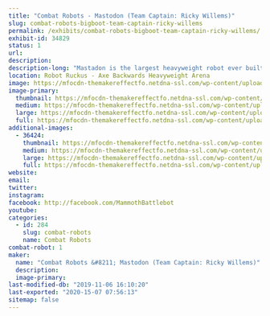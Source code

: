 ```yaml
---
title: "Combat Robots - Mastodon (Team Captain: Ricky Willems)"
slug: combat-robots-bigboot-team-captain-ricky-willems
permalink: /exhibits/combat-robots-bigboot-team-captain-ricky-willems/
exhibit-id: 34829
status: 1
url: 
description:
description-long: "Mastadon is the largest heavyweight robot ever built."
location: Robot Ruckus - Axe Backwards Heavyweight Arena
image: https://mfocdn-themakereffectfo.netdna-ssl.com/wp-content/uploads/2019/07/Mammoth-Team-S2019-1024x683.jpg
image-primary:
  thumbnail: https://mfocdn-themakereffectfo.netdna-ssl.com/wp-content/uploads/2019/07/Mammoth-Team-S2019-150x150.jpg
  medium: https://mfocdn-themakereffectfo.netdna-ssl.com/wp-content/uploads/2019/07/Mammoth-Team-S2019-300x200.jpg
  large: https://mfocdn-themakereffectfo.netdna-ssl.com/wp-content/uploads/2019/07/Mammoth-Team-S2019-1024x683.jpg
  full: https://mfocdn-themakereffectfo.netdna-ssl.com/wp-content/uploads/2019/07/Mammoth-Team-S2019.jpg
additional-images:
  - 36424:
    thumbnail: https://mfocdn-themakereffectfo.netdna-ssl.com/wp-content/uploads/2019/07/Mastadon-150x150.jpg
    medium: https://mfocdn-themakereffectfo.netdna-ssl.com/wp-content/uploads/2019/07/Mastadon-226x300.jpg
    large: https://mfocdn-themakereffectfo.netdna-ssl.com/wp-content/uploads/2019/07/Mastadon-772x1024.jpg
    full: https://mfocdn-themakereffectfo.netdna-ssl.com/wp-content/uploads/2019/07/Mastadon.jpg
website: 
email: 
twitter: 
instagram: 
facebook: http://facebook.com/MammothBattlebot
youtube: 
categories:
  - id: 284
    slug: combat-robots
    name: Combat Robots
combat-robot: 1
maker:
  name: "Combat Robots &#8211; Mastodon (Team Captain: Ricky Willems)"
  description:
  image-primary: 
last-modified-db: "2019-11-06 16:10:20"
last-exported: "2020-15-07 07:56:13"
sitemap: false
---
```

